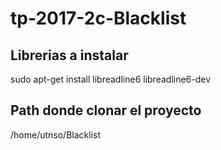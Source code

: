 # tp-2017-2c-Blacklist

## Librerias a instalar
sudo apt-get install libreadline6 libreadline6-dev

## Path donde clonar el proyecto
/home/utnso/Blacklist
